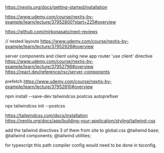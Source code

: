 https://nextjs.org/docs/getting-started/installation

https://www.udemy.com/course/nextjs-by-example/learn/lecture/37952800?start=225#overview

https://github.com/mirkonasato/next-reviews

//
nested layouts
https://www.udemy.com/course/nextjs-by-example/learn/lecture/37952926#overview

server components and client using new app router 'use client' directive
https://www.udemy.com/course/nextjs-by-example/learn/lecture/37952796#overview
https://react.dev/reference/rsc/server-components

prefetch
https://www.udemy.com/course/nextjs-by-example/learn/lecture/37952810#overview

npm install --save-dev tailwindcss postcss autoprefixer

npx tailwindcss init --postcss

https://tailwindcss.com/docs/installation
https://nextjs.org/docs/app/building-your-application/styling/tailwind-css

<!-- /** @type {import('tailwindcss').Config} */
module.exports = {
  content: [
    './app/**/*.{js,ts,jsx,tsx,mdx}', // Note the addition of the `app` directory.
    './pages/**/*.{js,ts,jsx,tsx,mdx}',
    './components/**/*.{js,ts,jsx,tsx,mdx}',

    // Or if using `src` directory:
    './src/**/*.{js,ts,jsx,tsx,mdx}',
  ],
  theme: {
    extend: {},
  },
  plugins: [],
} -->

add the tailwind directives 3 of them from site to global.css
@tailwind base;
@tailwind components;
@tailwind utilities;

for typescript this path compiler config would need to be done in tsconfig.

<!-- {
  "compilerOptions": {
    "paths": {
      "@/*": ["./*"]
    }
  }
} -->
